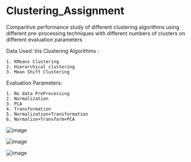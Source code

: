 # Clustering_Assignment

Comparitive performance study of different clustering algorithms using different pre-processing techniques with different numbers of clusters on different evaluation parameters

Data Used: Iris
Clustering Algorithms :

    1. KMeans Clustering
    2. Hierarchical clustering
    3. Mean Shift Clustering

Evaluation Parameters:

    1. No data PreProcessing
    2. Normalization
    3. PCA
    4. Transformation
    5. Normalization+Transformation
    6. Normalize+Transform+PCA

![image](https://github.com/svea-chawla/Clustering_Assignment/assets/111569685/d0a3636a-0daf-4ccc-850d-1be131bda6af)


![image](https://github.com/svea-chawla/Clustering_Assignment/assets/111569685/845b9ce3-2095-4212-bd78-91481f125ff4)


![image](https://github.com/svea-chawla/Clustering_Assignment/assets/111569685/613a82b1-5df7-432f-8f22-c38e672431db)


